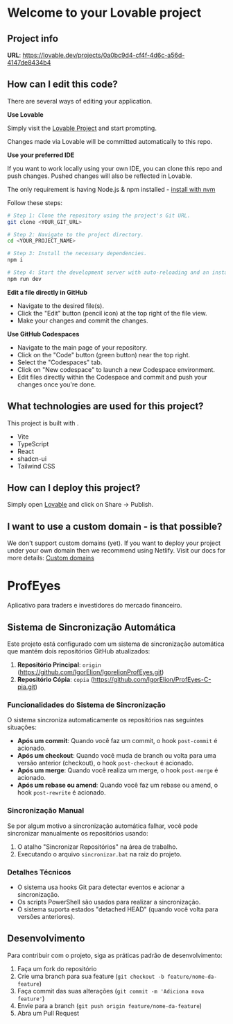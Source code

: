 # Welcome to your Lovable project

## Project info

**URL**: https://lovable.dev/projects/0a0bc9d4-cf4f-4d6c-a56d-4147de8434b4

## How can I edit this code?

There are several ways of editing your application.

**Use Lovable**

Simply visit the [Lovable Project](https://lovable.dev/projects/0a0bc9d4-cf4f-4d6c-a56d-4147de8434b4) and start prompting.

Changes made via Lovable will be committed automatically to this repo.

**Use your preferred IDE**

If you want to work locally using your own IDE, you can clone this repo and push changes. Pushed changes will also be reflected in Lovable.

The only requirement is having Node.js & npm installed - [install with nvm](https://github.com/nvm-sh/nvm#installing-and-updating)

Follow these steps:

```sh
# Step 1: Clone the repository using the project's Git URL.
git clone <YOUR_GIT_URL>

# Step 2: Navigate to the project directory.
cd <YOUR_PROJECT_NAME>

# Step 3: Install the necessary dependencies.
npm i

# Step 4: Start the development server with auto-reloading and an instant preview.
npm run dev
```

**Edit a file directly in GitHub**

- Navigate to the desired file(s).
- Click the "Edit" button (pencil icon) at the top right of the file view.
- Make your changes and commit the changes.

**Use GitHub Codespaces**

- Navigate to the main page of your repository.
- Click on the "Code" button (green button) near the top right.
- Select the "Codespaces" tab.
- Click on "New codespace" to launch a new Codespace environment.
- Edit files directly within the Codespace and commit and push your changes once you're done.

## What technologies are used for this project?

This project is built with .

- Vite
- TypeScript
- React
- shadcn-ui
- Tailwind CSS

## How can I deploy this project?

Simply open [Lovable](https://lovable.dev/projects/0a0bc9d4-cf4f-4d6c-a56d-4147de8434b4) and click on Share -> Publish.

## I want to use a custom domain - is that possible?

We don't support custom domains (yet). If you want to deploy your project under your own domain then we recommend using Netlify. Visit our docs for more details: [Custom domains](https://docs.lovable.dev/tips-tricks/custom-domain/)

# ProfEyes

Aplicativo para traders e investidores do mercado financeiro.

## Sistema de Sincronização Automática

Este projeto está configurado com um sistema de sincronização automática que mantém dois repositórios GitHub atualizados:

1. **Repositório Principal**: `origin` (https://github.com/IgorElion/IgorelionProfEyes.git)
2. **Repositório Cópia**: `copia` (https://github.com/IgorElion/ProfEyes-C-pia.git)

### Funcionalidades do Sistema de Sincronização

O sistema sincroniza automaticamente os repositórios nas seguintes situações:

- **Após um commit**: Quando você faz um commit, o hook `post-commit` é acionado.
- **Após um checkout**: Quando você muda de branch ou volta para uma versão anterior (checkout), o hook `post-checkout` é acionado.
- **Após um merge**: Quando você realiza um merge, o hook `post-merge` é acionado.
- **Após um rebase ou amend**: Quando você faz um rebase ou amend, o hook `post-rewrite` é acionado.

### Sincronização Manual

Se por algum motivo a sincronização automática falhar, você pode sincronizar manualmente os repositórios usando:

1. O atalho "Sincronizar Repositórios" na área de trabalho.
2. Executando o arquivo `sincronizar.bat` na raiz do projeto.

### Detalhes Técnicos

- O sistema usa hooks Git para detectar eventos e acionar a sincronização.
- Os scripts PowerShell são usados para realizar a sincronização.
- O sistema suporta estados "detached HEAD" (quando você volta para versões anteriores).

## Desenvolvimento

Para contribuir com o projeto, siga as práticas padrão de desenvolvimento:

1. Faça um fork do repositório
2. Crie uma branch para sua feature (`git checkout -b feature/nome-da-feature`)
3. Faça commit das suas alterações (`git commit -m 'Adiciona nova feature'`)
4. Envie para a branch (`git push origin feature/nome-da-feature`)
5. Abra um Pull Request
